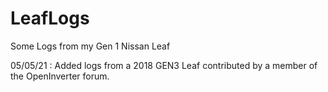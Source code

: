 # LeafLogs
Some Logs from my Gen 1 Nissan Leaf

05/05/21 : Added logs from a 2018 GEN3 Leaf contributed by a member of the OpenInverter forum.
